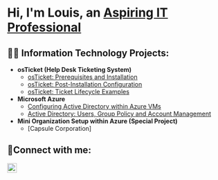 <h1>Hi, I'm Louis, an <a href="https://linkedin.com/in/louisnockjr">Aspiring IT Professional</a></h1>

<h2>👨‍💻 Information Technology Projects:</h2>

- <b>osTicket (Help Desk Ticketing System)</b>
  - [osTicket: Prerequisites and Installation](https://github.com/louisnockjr/osticket-prereqs)
  - [osTicket: Post-Installation Configuration](https://github.com/LouisNockJr/osticket-postinstallconfig)
  - [osTicket: Ticket Lifecycle Examples](https://github.com/LouisNockJr/osticket-ticketlifecycle)
- <b>Microsoft Azure</b>
  - [Configuring Active Directory within Azure VMs](https://github.com/LouisNockJr/activedirectory-config)
  - [Active Directory: Users, Group Policy and Account Management](https://github.com/LouisNockJr/azure-network-protocols)
- <b>Mini Organization Setup within Azure (Special Project)</b>
  - [Capsule Corporation]
 
<h2>🤳Connect with me:</h2>

[<img align="left" alt="Josh | LinkedIn" width="22px" src="https://cdn.jsdelivr.net/npm/simple-icons@v3/icons/linkedin.svg" />][linkedin]

[linkedin]: https://linkedin.com/in/louisnockjr
